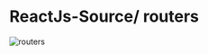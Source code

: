 # ReactJs-Source/ routers

![routers](https://user-images.githubusercontent.com/28316968/50182150-97f81c00-031f-11e9-85b7-9c0b621be50f.PNG)
